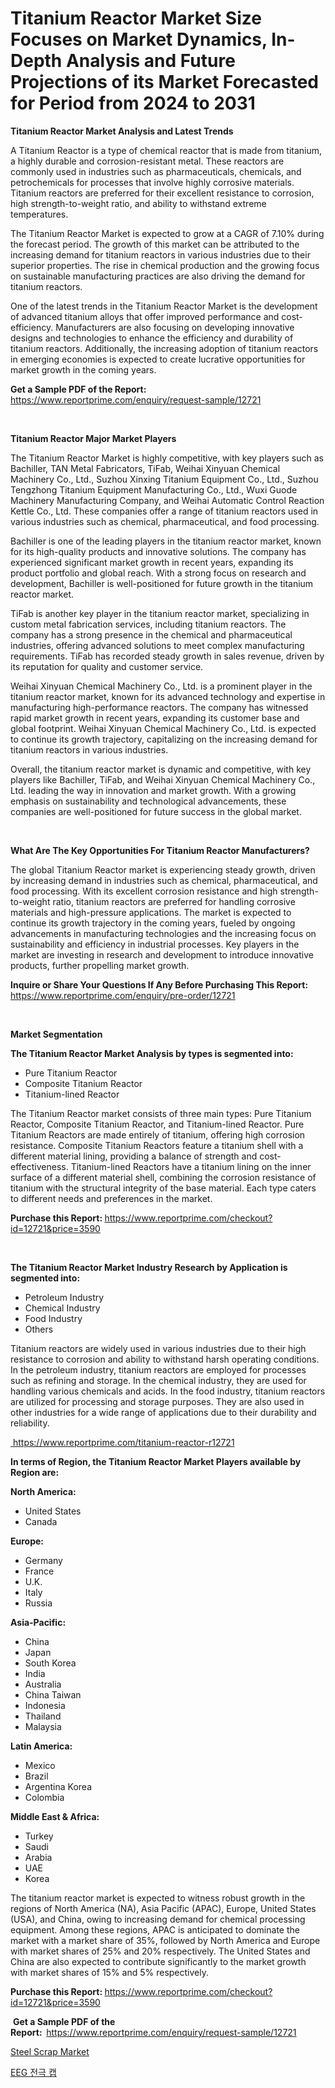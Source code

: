 <p><h1>Titanium Reactor Market Size Focuses on Market Dynamics, In-Depth Analysis and Future Projections of its Market Forecasted for Period from 2024 to 2031</h1></p><p><strong>Titanium Reactor Market Analysis and Latest Trends</strong></p>
<p><p>A Titanium Reactor is a type of chemical reactor that is made from titanium, a highly durable and corrosion-resistant metal. These reactors are commonly used in industries such as pharmaceuticals, chemicals, and petrochemicals for processes that involve highly corrosive materials. Titanium reactors are preferred for their excellent resistance to corrosion, high strength-to-weight ratio, and ability to withstand extreme temperatures.</p><p>The Titanium Reactor Market is expected to grow at a CAGR of 7.10% during the forecast period. The growth of this market can be attributed to the increasing demand for titanium reactors in various industries due to their superior properties. The rise in chemical production and the growing focus on sustainable manufacturing practices are also driving the demand for titanium reactors.</p><p>One of the latest trends in the Titanium Reactor Market is the development of advanced titanium alloys that offer improved performance and cost-efficiency. Manufacturers are also focusing on developing innovative designs and technologies to enhance the efficiency and durability of titanium reactors. Additionally, the increasing adoption of titanium reactors in emerging economies is expected to create lucrative opportunities for market growth in the coming years.</p></p>
<p><strong>Get a Sample PDF of the Report:&nbsp;</strong> <a href="https://www.reportprime.com/enquiry/request-sample/12721">https://www.reportprime.com/enquiry/request-sample/12721</a></p>
<p>&nbsp;</p>
<p><strong>Titanium Reactor Major Market Players</strong></p>
<p><p>The Titanium Reactor Market is highly competitive, with key players such as Bachiller, TAN Metal Fabricators, TiFab, Weihai Xinyuan Chemical Machinery Co., Ltd., Suzhou Xinxing Titanium Equipment Co., Ltd., Suzhou Tengzhong Titanium Equipment Manufacturing Co., Ltd., Wuxi Guode Machinery Manufacturing Company, and Weihai Automatic Control Reaction Kettle Co., Ltd. These companies offer a range of titanium reactors used in various industries such as chemical, pharmaceutical, and food processing.</p><p>Bachiller is one of the leading players in the titanium reactor market, known for its high-quality products and innovative solutions. The company has experienced significant market growth in recent years, expanding its product portfolio and global reach. With a strong focus on research and development, Bachiller is well-positioned for future growth in the titanium reactor market.</p><p>TiFab is another key player in the titanium reactor market, specializing in custom metal fabrication services, including titanium reactors. The company has a strong presence in the chemical and pharmaceutical industries, offering advanced solutions to meet complex manufacturing requirements. TiFab has recorded steady growth in sales revenue, driven by its reputation for quality and customer service.</p><p>Weihai Xinyuan Chemical Machinery Co., Ltd. is a prominent player in the titanium reactor market, known for its advanced technology and expertise in manufacturing high-performance reactors. The company has witnessed rapid market growth in recent years, expanding its customer base and global footprint. Weihai Xinyuan Chemical Machinery Co., Ltd. is expected to continue its growth trajectory, capitalizing on the increasing demand for titanium reactors in various industries.</p><p>Overall, the titanium reactor market is dynamic and competitive, with key players like Bachiller, TiFab, and Weihai Xinyuan Chemical Machinery Co., Ltd. leading the way in innovation and market growth. With a growing emphasis on sustainability and technological advancements, these companies are well-positioned for future success in the global market.</p></p>
<p>&nbsp;</p>
<p><strong>What Are The Key Opportunities For Titanium Reactor Manufacturers?</strong></p>
<p><p>The global Titanium Reactor market is experiencing steady growth, driven by increasing demand in industries such as chemical, pharmaceutical, and food processing. With its excellent corrosion resistance and high strength-to-weight ratio, titanium reactors are preferred for handling corrosive materials and high-pressure applications. The market is expected to continue its growth trajectory in the coming years, fueled by ongoing advancements in manufacturing technologies and the increasing focus on sustainability and efficiency in industrial processes. Key players in the market are investing in research and development to introduce innovative products, further propelling market growth.</p></p>
<p><strong>Inquire or Share Your Questions If Any Before Purchasing This Report:</strong> <a href="https://www.reportprime.com/enquiry/pre-order/12721">https://www.reportprime.com/enquiry/pre-order/12721</a></p>
<p>&nbsp;</p>
<p><strong>Market Segmentation</strong></p>
<p><strong>The Titanium Reactor Market Analysis by types is segmented into:</strong></p>
<p><ul><li>Pure Titanium Reactor</li><li>Composite Titanium Reactor</li><li>Titanium-lined Reactor</li></ul></p>
<p><p>The Titanium Reactor market consists of three main types: Pure Titanium Reactor, Composite Titanium Reactor, and Titanium-lined Reactor. Pure Titanium Reactors are made entirely of titanium, offering high corrosion resistance. Composite Titanium Reactors feature a titanium shell with a different material lining, providing a balance of strength and cost-effectiveness. Titanium-lined Reactors have a titanium lining on the inner surface of a different material shell, combining the corrosion resistance of titanium with the structural integrity of the base material. Each type caters to different needs and preferences in the market.</p></p>
<p><strong>Purchase this Report:&nbsp;</strong><a href="https://www.reportprime.com/checkout?id=12721&price=3590">https://www.reportprime.com/checkout?id=12721&price=3590</a></p>
<p>&nbsp;</p>
<p><strong>The Titanium Reactor Market Industry Research by Application is segmented into:</strong></p>
<p><ul><li>Petroleum Industry</li><li>Chemical Industry</li><li>Food Industry</li><li>Others</li></ul></p>
<p><p>Titanium reactors are widely used in various industries due to their high resistance to corrosion and ability to withstand harsh operating conditions. In the petroleum industry, titanium reactors are employed for processes such as refining and storage. In the chemical industry, they are used for handling various chemicals and acids. In the food industry, titanium reactors are utilized for processing and storage purposes. They are also used in other industries for a wide range of applications due to their durability and reliability.</p></p>
<p><a href="https://www.reportprime.com/titanium-reactor-r12721">&nbsp;https://www.reportprime.com/titanium-reactor-r12721</a></p>
<p><strong>In terms of Region, the Titanium Reactor Market Players available by Region are:</strong></p>
<p>
    <p> <strong> North America: </strong>
        <ul>
            <li>United States</li>
            <li>Canada</li>
        </ul>
        </p> 
    <p> <strong> Europe: </strong>
        <ul>
            <li>Germany</li>
            <li>France</li>
            <li>U.K.</li>
            <li>Italy</li>
            <li>Russia</li>
        </ul>
        </p> 
    <p> <strong> Asia-Pacific: </strong>
        <ul>
            <li>China</li>
            <li>Japan</li>
            <li>South Korea</li>
            <li>India</li>
            <li>Australia</li>
            <li>China Taiwan</li>
            <li>Indonesia</li>
            <li>Thailand</li>
            <li>Malaysia</li>
        </ul>
        </p> 
    <p> <strong> Latin America: </strong>
        <ul>
            <li>Mexico</li>
            <li>Brazil</li>
            <li>Argentina Korea</li>
            <li>Colombia</li>
        </ul>
        </p> 
    <p> <strong> Middle East & Africa: </strong>
        <ul>
            <li>Turkey</li>
            <li>Saudi</li>
            <li>Arabia</li>
            <li>UAE</li>
            <li>Korea</li>
        </ul>
    </p>
    </p>
<p><p>The titanium reactor market is expected to witness robust growth in the regions of North America (NA), Asia Pacific (APAC), Europe, United States (USA), and China, owing to increasing demand for chemical processing equipment. Among these regions, APAC is anticipated to dominate the market with a market share of 35%, followed by North America and Europe with market shares of 25% and 20% respectively. The United States and China are also expected to contribute significantly to the market growth with market shares of 15% and 5% respectively.</p></p>
<p><strong>Purchase this Report: </strong><a href="https://www.reportprime.com/checkout?id=12721&price=3590">https://www.reportprime.com/checkout?id=12721&price=3590</a></p>
<p>&nbsp;<strong>Get a Sample PDF of the Report:&nbsp;&nbsp;</strong><a href="https://www.reportprime.com/enquiry/request-sample/12721">https://www.reportprime.com/enquiry/request-sample/12721</a></p>
<p><strong></strong></p>
<p><p><a href="https://eight-handstand-8fb.notion.site/Steel-Scrap-Market-Research-Report-Provides-thorough-Industry-Overview-which-offers-an-In-Depth-Ana-a07d0d5823e342448e68e0776e88222f">Steel Scrap Market</a></p><p><a href="https://medium.com/@conormarvin1936/eeg-%EC%A0%84%EA%B7%B9-%EC%BA%A1-%EC%8B%9C%EC%9E%A5-%EA%B7%9C%EB%AA%A8%EB%8A%94-%EC%84%B8%EA%B3%84-%EC%82%B0%EC%97%85%EC%97%90%EC%84%9C-%EC%B5%9C%EA%B3%A0%EC%9D%98-%EB%A7%88%EC%BC%80%ED%8C%85-%EC%B1%84%EB%84%90%EC%9D%84-%EB%B3%B4%EC%97%AC%EC%A4%8D%EB%8B%88%EB%8B%A4-c08c59b875fb">EEG 전극 캡</a></p></p>